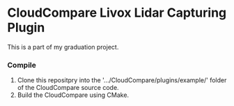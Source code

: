 # CloudCompare Livox Lidar Capturing Plugin

This is a part of my graduation project. 

### Compile
1. Clone this repositpry into the '.../CloudCompare/plugins/example/' folder of the CloudCompare source code.
2. Build the CloudCompare using CMake.

